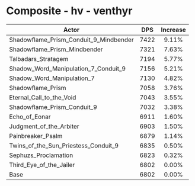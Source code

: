 # Composite - hv - venthyr
| Actor | DPS | Increase |
|---|:---:|:---:|
|Shadowflame_Prism_Conduit_9_Mindbender|7422|9.11%|
|Shadowflame_Prism_Mindbender|7321|7.63%|
|Talbadars_Stratagem|7194|5.77%|
|Shadow_Word_Manipulation_7_Conduit_9|7156|5.21%|
|Shadow_Word_Manipulation_7|7130|4.82%|
|Shadowflame_Prism|7058|3.76%|
|Eternal_Call_to_the_Void|7043|3.55%|
|Shadowflame_Prism_Conduit_9|7032|3.38%|
|Echo_of_Eonar|6911|1.60%|
|Judgment_of_the_Arbiter|6903|1.50%|
|Painbreaker_Psalm|6879|1.14%|
|Twins_of_the_Sun_Priestess_Conduit_9|6835|0.50%|
|Sephuzs_Proclamation|6823|0.32%|
|Third_Eye_of_the_Jailer|6802|0.00%|
|Base|6802|0.00%|
